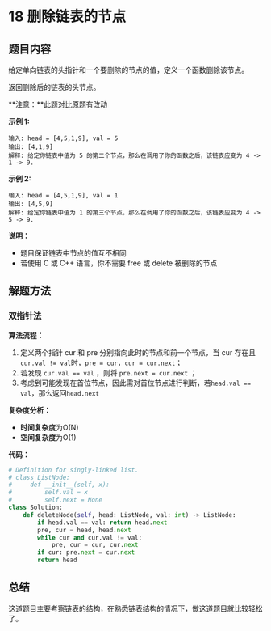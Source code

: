 # 18 删除链表的节点

## 题目内容

给定单向链表的头指针和一个要删除的节点的值，定义一个函数删除该节点。

返回删除后的链表的头节点。

**注意：**此题对比原题有改动

**示例 1:**

```
输入: head = [4,5,1,9], val = 5
输出: [4,1,9]
解释: 给定你链表中值为 5 的第二个节点，那么在调用了你的函数之后，该链表应变为 4 -> 1 -> 9.
```

**示例 2:**

```
输入: head = [4,5,1,9], val = 1
输出: [4,5,9]
解释: 给定你链表中值为 1 的第三个节点，那么在调用了你的函数之后，该链表应变为 4 -> 5 -> 9.
```

**说明：**

* 题目保证链表中节点的值互不相同
* 若使用 C 或 C++ 语言，你不需要 free 或 delete 被删除的节点

## 解题方法

### 双指针法

**算法流程：**

1. 定义两个指针 cur  和 pre 分别指向此时的节点和前一个节点，当 cur 存在且`cur.val != val`时，`pre = cur`，`cur = cur.next`；
2. 若发现 `cur.val == val` ，则将 `pre.next = cur.next` ；
3. 考虑到可能发现在首位节点，因此需对首位节点进行判断，若`head.val == val`，那么返回`head.next`

**复杂度分析：**

* **时间复杂度**为O(N)
* **空间复杂度**为O(1)

**代码：**

```python
# Definition for singly-linked list.
# class ListNode:
#     def __init__(self, x):
#         self.val = x
#         self.next = None
class Solution:
    def deleteNode(self, head: ListNode, val: int) -> ListNode:
        if head.val == val: return head.next
        pre, cur = head, head.next
        while cur and cur.val != val:
            pre, cur = cur, cur.next
        if cur: pre.next = cur.next
        return head
```

## 总结

这道题目主要考察链表的结构，在熟悉链表结构的情况下，做这道题目就比较轻松了。